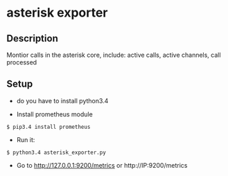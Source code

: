 asterisk exporter
===================

## Description
Montior calls in the asterisk core, include: active calls, active channels, call processed 

## Setup
- do you have to install python3.4

- Install prometheus module
```
$ pip3.4 install prometheus
```

- Run it:

```
$ python3.4 asterisk_exporter.py
```

- Go to http://127.0.0.1:9200/metrics or http://IP:9200/metrics

